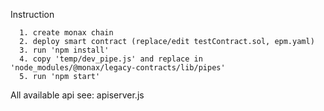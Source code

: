 Instruction
      
      1. create monax chain
      2. deploy smart contract (replace/edit testContract.sol, epm.yaml)
      3. run 'npm install'
      4. copy 'temp/dev_pipe.js' and replace in 'node_modules/@monax/legacy-contracts/lib/pipes'
      5. run 'npm start'
         
All available api see: apiserver.js
